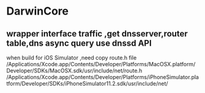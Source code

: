 # DarwinCore
## wrapper interface traffic ,get dnsserver,router table,dns async query use dnssd API  

when build for iOS Simulator ,need copy route.h file 
/Applications/Xcode.app/Contents/Developer/Platforms/MacOSX.platform/Developer/SDKs/MacOSX.sdk/usr/include/net/route.h /Applications/Xcode.app/Contents/Developer/Platforms/iPhoneSimulator.platform/Developer/SDKs/iPhoneSimulator11.2.sdk/usr/include/net/
